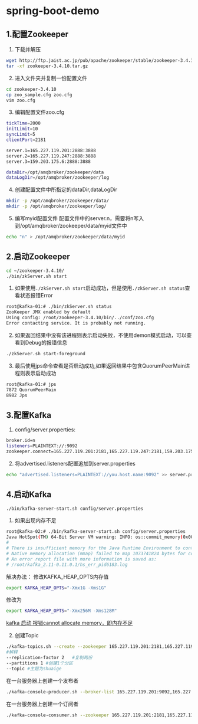 # spring-boot-demo

## 1.配置Zookeeper
1. 下载并解压
```bash
wget http://ftp.jaist.ac.jp/pub/apache/zookeeper/stable/zookeeper-3.4.10.tar.gz
tar -xf zookeeper-3.4.10.tar.gz
```
2. 进入文件夹并复制一份配置文件
```bash
cd zookeeper-3.4.10
cp zoo_sample.cfg zoo.cfg
vim zoo.cfg
```

3. 编辑配置文件zoo.cfg
```bash
tickTime=2000
initLimit=10
syncLimit=5
clientPort=2181

server.1=165.227.119.201:2888:3888
server.2=165.227.119.247:2888:3888
server.3=159.203.175.6:2888:3888

dataDir=/opt/amqbroker/zookeeper/data
dataLogDir=/opt/amqbroker/zookeeper/log
```

4. 创建配置文件中所指定的dataDir,dataLogDir
```bash
mkdir -p /opt/amqbroker/zookeeper/data/
mkdir -p /opt/amqbroker/zookeeper/log/
```
5. 编写myid配置文件
配置文件中的server.n，需要将n写入到/opt/amqbroker/zookeeper/data/myid文件中
```bash
echo "n" > /opt/amqbroker/zookeeper/data/myid
```

## 2.启动Zookeeper

```bash
cd ~/zookeeper-3.4.10/
./bin/zkServer.sh start
```
1. 如果使用`./zkServer.sh start`启动成功，但是使用`./zkServer.sh status`查看状态报错Error
```bash
root@kafka-01:# ./bin/zkServer.sh status
ZooKeeper JMX enabled by default
Using config: /root/zookeeper-3.4.10/bin/../conf/zoo.cfg
Error contacting service. It is probably not running.
```

2. 如果返回结果中没有该进程则表示启动失败，不使用demon模式启动，可以查看到Debug的报错信息
```bash
./zkServer.sh start-foreground
```

3. 最后使用jps命令查看是否启动成功,如果返回结果中包含QuorumPeerMain进程则表示启动成功
```bash
root@kafka-01:# jps
7872 QuorumPeerMain
8982 Jps
```

## 3.配置Kafka
1. config/server.properties:  
```bash
broker.id=n
listeners=PLAINTEXT://:9092
zookeeper.connect=165.227.119.201:2181,165.227.119.247:2181,159.203.175.6:2181
```  

2. 将advertised.listeners配置追加到server.properties
```bash
echo "advertised.listeners=PLAINTEXT://you.host.name:9092" >> server.properties
```
## 4.启动Kafka

```bash
./bin/kafka-server-start.sh config/server.properties
```

1. 如果出现内存不足
```bash
root@kafka-02:# ./bin/kafka-server-start.sh config/server.properties
Java HotSpot(TM) 64-Bit Server VM warning: INFO: os::commit_memory(0x00000000c0000000, 1073741824, 0) failed; error='Cannot allocate memory' (errno=12)
#
# There is insufficient memory for the Java Runtime Environment to continue.
# Native memory allocation (mmap) failed to map 1073741824 bytes for committing reserved memory.
# An error report file with more information is saved as:
# /root/kafka_2.11-0.11.0.1/hs_err_pid6183.log
```
解决办法： 修改KAFKA_HEAP_OPTS内存值
```bash
export KAFKA_HEAP_OPTS="-Xmx1G -Xms1G"
```
修改为
```bash
export KAFKA_HEAP_OPTS="-Xmx256M -Xms128M"
```
[kafka 启动 报错cannot allocate memory，即内存不足](http://blog.csdn.net/gywtzh0889/article/details/51773536)

2. 创建Topic
```bash
./kafka-topics.sh --create --zookeeper 165.227.119.201:2181,165.227.119.247:2181,159.203.175.6:2181 --replication-factor 2 --partitions 1 --topic shuaige
#解释
--replication-factor 2   #复制两份
--partitions 1 #创建1个分区
--topic #主题为shuaige
```
在一台服务器上创建一个发布者
```bash
./kafka-console-producer.sh --broker-list 165.227.119.201:9092,165.227.119.247:9092,159.203.175.6:9092 --topic shuaige
```
在一台服务器上创建一个订阅者
```bash
./kafka-console-consumer.sh --zookeeper 165.227.119.201:2181,165.227.119.247:2181,159.203.175.6:2181 --topic shuaige --from-beginning
```